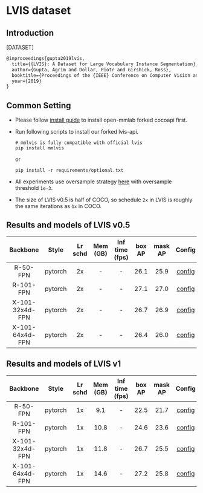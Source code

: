 # LVIS dataset

## Introduction

[DATASET]

```latex
@inproceedings{gupta2019lvis,
  title={{LVIS}: A Dataset for Large Vocabulary Instance Segmentation},
  author={Gupta, Agrim and Dollar, Piotr and Girshick, Ross},
  booktitle={Proceedings of the {IEEE} Conference on Computer Vision and Pattern Recognition},
  year={2019}
}
```

## Common Setting

* Please follow [install guide](../../docs/install.md#install-mmdetection) to install open-mmlab forked cocoapi first.
* Run following scripts to install our forked lvis-api.

    ```shell
    # mmlvis is fully compatible with official lvis
    pip install mmlvis
    ```

    or

    ```shell
    pip install -r requirements/optional.txt
    ```

* All experiments use oversample strategy [here](../../docs/tutorials/new_dataset.md#class-balanced-dataset) with oversample threshold `1e-3`.
* The size of LVIS v0.5 is half of COCO, so schedule `2x` in LVIS is roughly the same iterations as `1x` in COCO.

## Results and models of LVIS v0.5

|    Backbone     |  Style  | Lr schd | Mem (GB) | Inf time (fps) | box AP | mask AP | Config | Download |
| :-------------: | :-----: | :-----: | :------: | :------------: | :----: | :-----: | :------: |:--------: |
|    R-50-FPN     | pytorch |   2x    | -        | -              | 26.1   | 25.9    | [config](https://github.com/open-mmlab/mmdetection/tree/master/configs/lvis/mask_rcnn_r50_fpn_sample1e-3_mstrain_2x_lvis_v0.5.py) | [model](http://download.openmmlab.com/mmdetection/v2.0/lvis/mask_rcnn_r50_fpn_sample1e-3_mstrain_2x_lvis/mask_rcnn_r50_fpn_sample1e-3_mstrain_2x_lvis-dbd06831.pth) &#124; [log](http://download.openmmlab.com/mmdetection/v2.0/lvis/mask_rcnn_r50_fpn_sample1e-3_mstrain_2x_lvis/mask_rcnn_r50_fpn_sample1e-3_mstrain_2x_lvis_20200531_160435.log.json)  |
|    R-101-FPN    | pytorch |   2x    | -        | -              | 27.1   | 27.0    | [config](https://github.com/open-mmlab/mmdetection/tree/master/configs/lvis/mask_rcnn_r101_fpn_sample1e-3_mstrain_2x_lvis_v0.5.py) | [model](http://download.openmmlab.com/mmdetection/v2.0/lvis/mask_rcnn_r101_fpn_sample1e-3_mstrain_2x_lvis/mask_rcnn_r101_fpn_sample1e-3_mstrain_2x_lvis-54582ee2.pth) &#124; [log](http://download.openmmlab.com/mmdetection/v2.0/lvis/mask_rcnn_r101_fpn_sample1e-3_mstrain_2x_lvis/mask_rcnn_r101_fpn_sample1e-3_mstrain_2x_lvis_20200601_134748.log.json)  |
| X-101-32x4d-FPN | pytorch |   2x    | -        | -              | 26.7   | 26.9    | [config](https://github.com/open-mmlab/mmdetection/tree/master/configs/lvis/mask_rcnn_x101_32x4d_fpn_sample1e-3_mstrain_2x_lvis_v0.5.py) | [model](http://download.openmmlab.com/mmdetection/v2.0/lvis/mask_rcnn_x101_32x4d_fpn_sample1e-3_mstrain_2x_lvis/mask_rcnn_x101_32x4d_fpn_sample1e-3_mstrain_2x_lvis-3cf55ea2.pth) &#124; [log](http://download.openmmlab.com/mmdetection/v2.0/lvis/mask_rcnn_x101_32x4d_fpn_sample1e-3_mstrain_2x_lvis/mask_rcnn_x101_32x4d_fpn_sample1e-3_mstrain_2x_lvis_20200531_221749.log.json)  |
| X-101-64x4d-FPN | pytorch |   2x    | -        |   -            | 26.4   | 26.0    | [config](https://github.com/open-mmlab/mmdetection/tree/master/configs/lvis/mask_rcnn_x101_64x4d_fpn_sample1e-3_mstrain_2x_lvis_v0.5.py) | [model](http://download.openmmlab.com/mmdetection/v2.0/lvis/mask_rcnn_x101_64x4d_fpn_sample1e-3_mstrain_2x_lvis/mask_rcnn_x101_64x4d_fpn_sample1e-3_mstrain_2x_lvis-1c99a5ad.pth) &#124; [log](http://download.openmmlab.com/mmdetection/v2.0/lvis/mask_rcnn_x101_64x4d_fpn_sample1e-3_mstrain_2x_lvis/mask_rcnn_x101_64x4d_fpn_sample1e-3_mstrain_2x_lvis_20200601_194651.log.json)  |

## Results and models of LVIS v1

|    Backbone     |  Style  | Lr schd | Mem (GB) | Inf time (fps) | box AP | mask AP | Config | Download |
| :-------------: | :-----: | :-----: | :------: | :------------: | :----: | :-----: | :------: | :--------: |
|    R-50-FPN     | pytorch |   1x    | 9.1      | -              | 22.5   | 21.7    | [config](https://github.com/open-mmlab/mmdetection/tree/master/configs/lvis/mask_rcnn_r50_fpn_sample1e-3_mstrain_1x_lvis_v1.py) | [model](http://download.openmmlab.com/mmdetection/v2.0/lvis/mask_rcnn_r50_fpn_sample1e-3_mstrain_1x_lvis_v1/mask_rcnn_r50_fpn_sample1e-3_mstrain_1x_lvis_v1-aa78ac3d.pth) &#124; [log](http://download.openmmlab.com/mmdetection/v2.0/lvis/mask_rcnn_r50_fpn_sample1e-3_mstrain_1x_lvis_v1/mask_rcnn_r50_fpn_sample1e-3_mstrain_1x_lvis_v1-20200829_061305.log.json)  |
|    R-101-FPN    | pytorch |   1x    | 10.8     | -              | 24.6   | 23.6    | [config](https://github.com/open-mmlab/mmdetection/tree/master/configs/lvis/mask_rcnn_r101_fpn_sample1e-3_mstrain_1x_lvis_v1.py) | [model](http://download.openmmlab.com/mmdetection/v2.0/lvis/mask_rcnn_r101_fpn_sample1e-3_mstrain_1x_lvis_v1/mask_rcnn_r101_fpn_sample1e-3_mstrain_1x_lvis_v1-ec55ce32.pth) &#124; [log](http://download.openmmlab.com/mmdetection/v2.0/lvis/mask_rcnn_r101_fpn_sample1e-3_mstrain_1x_lvis_v1/mask_rcnn_r101_fpn_sample1e-3_mstrain_1x_lvis_v1-20200829_070959.log.json)  |
| X-101-32x4d-FPN | pytorch |   1x    | 11.8     | -              | 26.7   | 25.5    | [config](https://github.com/open-mmlab/mmdetection/tree/master/configs/lvis/mask_rcnn_x101_32x4d_fpn_sample1e-3_mstrain_1x_lvis_v1.py) | [model](http://download.openmmlab.com/mmdetection/v2.0/lvis/mask_rcnn_x101_32x4d_fpn_sample1e-3_mstrain_1x_lvis_v1/mask_rcnn_x101_32x4d_fpn_sample1e-3_mstrain_1x_lvis_v1-ebbc5c81.pth) &#124; [log](http://download.openmmlab.com/mmdetection/v2.0/lvis/mask_rcnn_x101_32x4d_fpn_sample1e-3_mstrain_1x_lvis_v1/mask_rcnn_x101_32x4d_fpn_sample1e-3_mstrain_1x_lvis_v1-20200829_071317.log.json)  |
| X-101-64x4d-FPN | pytorch |   1x    | 14.6     | -              | 27.2   | 25.8    | [config](https://github.com/open-mmlab/mmdetection/tree/master/configs/lvis/mask_rcnn_x101_64x4d_fpn_sample1e-3_mstrain_1x_lvis_v1.py) | [model](http://download.openmmlab.com/mmdetection/v2.0/lvis/mask_rcnn_x101_64x4d_fpn_sample1e-3_mstrain_1x_lvis_v1/mask_rcnn_x101_64x4d_fpn_sample1e-3_mstrain_1x_lvis_v1-43d9edfe.pth) &#124; [log](http://download.openmmlab.com/mmdetection/v2.0/lvis/mask_rcnn_x101_64x4d_fpn_sample1e-3_mstrain_1x_lvis_v1/mask_rcnn_x101_64x4d_fpn_sample1e-3_mstrain_1x_lvis_v1-20200830_060206.log.json)  |
